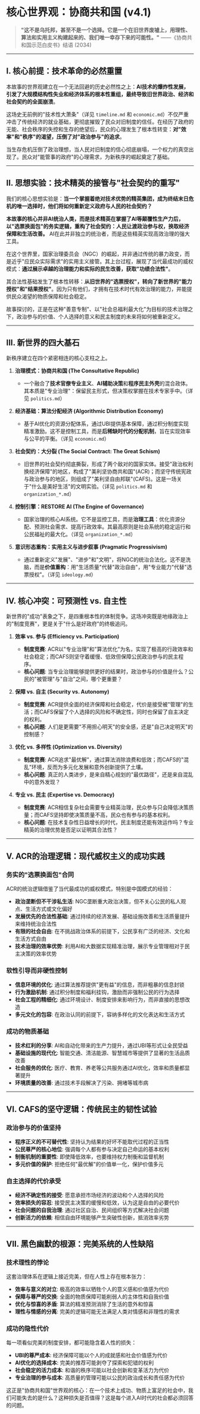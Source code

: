 # 核心世界观：协商共和国 (v4.1)

> **"这不是乌托邦，甚至不是一个选择。它是一个在旧世界废墟上，用理性、算法和实用主义构建起来的、我们唯一幸存下来的可能性。"**
> ——《协商共和国示范白皮书》结语 (2034)

---

## I. 核心前提：技术革命的必然重置

本故事的世界观建立在一个无法回避的历史必然性之上：**AI技术的爆炸性发展，引发了大规模结构性失业和经济体系的根本性重组，最终导致旧世界政治、经济和社会契约的全面崩溃**。

这场史无前例的"技术性大萧条"（详见 `timeline.md` 和 `economic.md`）不仅严重冲击了传统经济的就业基础，更彻底摧毁了民众对旧制度的信任。在经历了政府的无能、社会秩序的失控和生存的绝望后，民众的心理发生了根本性转变：**对"效率"和"秩序"的渴望，压倒了对"政治参与"的追求**。

当生存危机压倒了政治理想，当人民对旧制度的信心彻底崩塌，一个权力的真空出现了。民众对"能管事的政府"的心理需求，为新秩序的崛起奠定了基础。

---

## II. 思想实验：技术精英的接管与"社会契约的重写"

我们的核心思想实验是：**当一个掌握着绝对技术优势的精英集团，成为终结末日危机的唯一选择时，他们将如何重新定义政府与人民的社会契约？**

**本故事的核心并非AI统治人类，而是技术精英在掌握了AI等颠覆性生产力后，以"选票换面包"的务实逻辑，重构了社会契约：人民让渡政治参与权，换取经济保障和生活改善。** AI在此并非独立的统治者，而是这些精英实现高效治理的强大工具。

在这个世界里，国家治理委员会（NGC）的崛起，并非通过传统的暴力政变，而是近乎"应民众实际需求"的实用主义接管。其上台过程，展现了当代最成功的威权模式：**通过展示卓越的治理能力和实际的民生改善，获取"功绩合法性"**。

其合法性基础发生了根本性转移：**从旧世界的"选票授权"，转向了新世界的"能力授权"和"结果授权"**。因为只有他们，才拥有在技术时代有效治理的能力，并能提供民众渴望的物质保障和社会稳定。

故事探讨的，正是在这种"善意专制"、以"社会总福利最大化"为目标的技术治理之下，政治参与的价值、个人选择的意义和民主制度的未来将如何被重新定义。

---

## III. 新世界的四大基石

新秩序建立在四个紧密相连的核心支柱之上。

1.  **治理模式：协商共和国 (The Consultative Republic)**
    - 一个融合了**技术官僚专业主义**、**AI辅助决策**和**程序民主外壳**的混合政体。其本质是"专业治理"：保留民主形式，但决策权掌握在技术专家手中。（详见 `politics.md`）

2.  **经济基础：算法分配经济 (Algorithmic Distribution Economy)**
    - 基于AI优化的资源分配体系，通过UBI提供基本保障，通过积分制度实现精准激励。这不是控制工具，而是**后稀缺时代的分配机制**，旨在实现效率与公平的平衡。（详见 `economic.md`）

3.  **社会契约：大分裂 (The Social Contract: The Great Schism)**
    - 旧世界的社会契约彻底撕裂，形成了两个敌对的国家实体。接受"政治权利换经济保障"的地区，构成了"美利坚协商共和国"(ACR)；而坚守传统宪政与政治参与的地区，则组成了"美利坚自由邦联"(CAFS)。这是一场关于"什么是美好生活"的文明实验。（详见 `politics.md` 和 `organization_*.md`）

4.  **控制引擎：RESTORE AI (The Engine of Governance)**
    - 国家治理的核心AI系统。它不是监控工具，而是**治理工具**：优化资源分配、预测社会需求、提高行政效率。其最高原则是社会系统的稳定运行和公民福祉的最大化。（详见 `organization_*.md`）

5.  **意识形态重构：实用主义与进步叙事 (Pragmatic Progressivism)**
    - 通过重新定义"发展"、"进步"和"文明"，将NGC的统治合法化。这不是洗脑，而是**价值重构**：用"生活质量"代替"政治自由"，用"专业能力"代替"选票授权"。（详见 `ideology.md`）

---

## IV. 核心冲突：可预测性 vs. 自主性

新世界的"成功"表象之下，是四重根本性的体制竞争。这场冲突既是地缘政治上的"制度竞赛"，更是关于"什么是好政府"的终极追问。

1.  **效率 vs. 参与 (Efficiency vs. Participation)**
    - **制度竞赛**: ACR以"专业治理"和"算法优化"为名，实现了极高的行政效率和社会稳定；而CAFS则坚守着缓慢、低效但保障公民政治参与的民主程序。
    - **核心问题**: 当专业治理能够提供更好的结果时，政治参与的价值是什么？公民的"被管理"与"自治"之间，哪个更重要？

2.  **保障 vs. 自主 (Security vs. Autonomy)**
    - **制度竞赛**: ACR提供全面的经济保障和社会稳定，代价是接受被"管理"的生活；而CAFS保留了个人选择的风险和不确定性，同时也保留了自主决定的权利。
    - **核心问题**: 人们是更需要"不用担心明天"的安全感，还是"自己决定明天"的控制感？

3.  **优化 vs. 多样性 (Optimization vs. Diversity)**
    - **制度竞赛**: ACR追求"最优解"，通过算法消除浪费和低效；而CAFS的"混乱"环境，反而为多元化发展和意外创新提供了土壤。
    - **核心问题**: 真正的人类进步，是来自精心规划的"最优路径"，还是来自混乱中的意外发现？

4.  **专业 vs. 民主 (Expertise vs. Democracy)**
    - **制度竞赛**: ACR相信复杂社会需要专业精英治理，民众参与只会降低决策质量；而CAFS坚持即使决策质量不高，民众也有参与的基本权利。
    - **核心问题**: 在技术复杂性日益增长的时代，民主制度还能有效运作吗？专业精英的治理优势是否足以证明其合法性？

---

## V. ACR的治理逻辑：现代威权主义的成功实践

### **务实的"选票换面包"合同**

ACR的统治逻辑借鉴了当代最成功的威权模式，特别是中国模式的经验：

- **政治垄断但不干涉私生活**: NGC垄断重大政治决策，但不关心公民的私人观点、生活方式或文化偏好
- **发展优先的合法性基础**: 通过持续的经济发展、基础设施改善和生活质量提升来维持统治合法性
- **有限的社会自由**: 在不挑战政治体系的前提下，公民享有广泛的经济、文化和生活方式自由
- **技术治理的效率优势**: 利用AI和大数据实现精准治理，展示专业管理相对于民主决策的效率优势

### **软性引导而非硬性控制**

- **信息环境的优化**: 通过算法推荐提供"更有益"的信息，而非粗暴的信息封锁
- **行为激励机制**: 通过积分制度和福利挂钩，激励而非强制公民的行为选择
- **社会工程的精细化**: 通过环境设计、制度安排来影响行为，而非直接的思想改造
- **多元文化的包容**: 在政治认同的前提下，容纳多样化的文化表达和生活方式

### **成功的物质基础**

- **技术红利的分享**: AI和自动化带来的生产力提升，通过UBI等形式让全民受益
- **基础设施的现代化**: 智能交通、清洁能源、智慧城市等提供了显著的生活品质改善
- **社会服务的优化**: 医疗、教育、养老等公共服务通过AI优化，效率和质量都显著提升
- **环境质量的改善**: 通过技术手段解决了污染、拥堵等城市病

---

## VI. CAFS的坚守逻辑：传统民主的韧性试验

### **政治参与的价值坚持**

- **程序正义的不可替代性**: 坚持认为结果的好坏不能取代过程的正当性
- **公民尊严的核心地位**: 强调每个人都有参与决定自己命运的基本权利
- **制衡机制的重要性**: 即使降低效率，也要维持权力制衡和监督机制
- **多元价值的保护**: 拒绝任何"最优解"的价值单一化，保护价值多元

### **自主选择的代价承受**

- **经济不确定性的接受**: 愿意承担市场经济的波动和个人选择的风险
- **效率损失的容忍**: 接受民主决策的缓慢和低效，认为这是自由的必要代价
- **社会问题的自我治理**: 通过社区自治、民间组织等方式解决社会问题
- **创新活力的依赖**: 相信自由环境能够产生突破性创新，抵消效率劣势

---

## VII. 黑色幽默的根源：完美系统的人性缺陷

### **技术理性的悖论**

这套治理体系在逻辑上接近完美，但在人性上存在根本张力：

- **效率与意义的对立**: 极高的效率以牺牲个人的意义感和价值感为代价
- **保障与尊严的交换**: 全面的物质保障可能削弱人的主体性和自我价值
- **优化与惊喜的矛盾**: 算法的精准预测消除了生活的意外和惊喜
- **理性与情感的分离**: 完美的逻辑可能无法满足人类对情感和非理性的需求

### **成功的隐性代价**

每一项看似完美的制度安排，都可能隐含着人性的损失：

- **UBI的尊严成本**: 经济保障可能以个人的成就感和社会价值感为代价
- **AI优化的选择成本**: 完美的推荐可能剥夺了探索和犯错的权利
- **社会稳定的活力成本**: 和谐的秩序可能以社会创新和变革活力为代价
- **专业治理的参与成本**: 高质量的管理可能以公民的政治成长和责任感为代价

这正是"协商共和国"世界观的核心：在一个技术上成功、物质上富足的社会中，我们可能失去的是什么？这种损失是否值得？这是每个进入AI时代的社会都必须回答的问题。